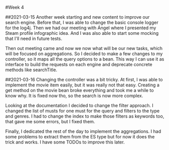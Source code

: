 #Week 4

##2021-03-15
Another week starting and new content to improve our search engine.
Before that, I was able to change the basic console logger for the log4j.
Then we had our meeting with Ángel where I presented my Steam profile infographic idea.
And I was also able to start some mocking that I'll need in future tests.

Then out meeting came and now we now what will be our new tasks, which will be focused on aggregations.
So I decided to make a few changes to my controller, so it maps all the query options to a bean.
This way I can use it as interface to build the requests on each engine and deprecate concrete methods like searchTitle.

##2021-03-16
Changing the controller was a bit tricky. 
At first, I was able to implement the movie item easily, but it was really not that easy.
Creating a get method on the movie bean broke everything and took me a while to know why.
It is fixed now tho, so the search is now more complex.

Looking at the documentation I decided to change the filter approach.
I changed the list of musts for one must for the query and filters to the type and genres.
I had to change the index to make those filters as keywords too, that gave me some errors, but I fixed them.

Finally, I dedicated the rest of the day to implement the aggregations.
I had some problems to extract them from the ES type but for now it does the trick and works.
I have some TODOs to improve this later.